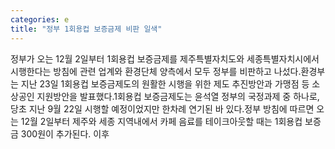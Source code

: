 ```yaml
---
categories: e
title: "정부 1회용컵 보증금제 비판 일색"
---
```

정부가 오는 12월 2일부터 1회용컵 보증금제를 제주특별자치도와 세종특별자치시에서 시행한다는 방침에 관련 업계와 환경단체 양측에서 모두 정부를 비판하고 나섰다.환경부는 지난 23일 1회용컵 보증금제도의 원활한 시행을 위한 제도 추진방안과 가맹점 등 소상공인 지원방안을 발표했다.1회용컵 보증금제도는 윤석열 정부의 국정과제 중 하나로, 당초 지난 9월 22일 시행할 예정이었지만 한차례 연기된 바 있다.정부 방침에 따르면 오는 12월 2일부터 제주와 세종 지역내에서 카페 음료를 테이크아웃할 때는 1회용컵 보증금 300원이 추가된다. 이후